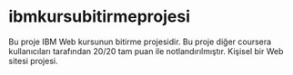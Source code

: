 # ibmkursubitirmeprojesi

Bu proje IBM Web kursunun bitirme projesidir.
Bu proje diğer coursera kullanıcıları tarafından 20/20 tam puan ile notlandırılmıştır.
Kişisel bir Web sitesi projesi.
